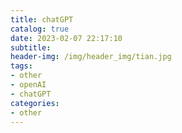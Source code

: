 ```yaml
---
title: chatGPT
catalog: true
date: 2023-02-07 22:17:10
subtitle:
header-img: /img/header_img/tian.jpg
tags:
- other
- openAI
- chatGPT
categories:
- other
---
```


